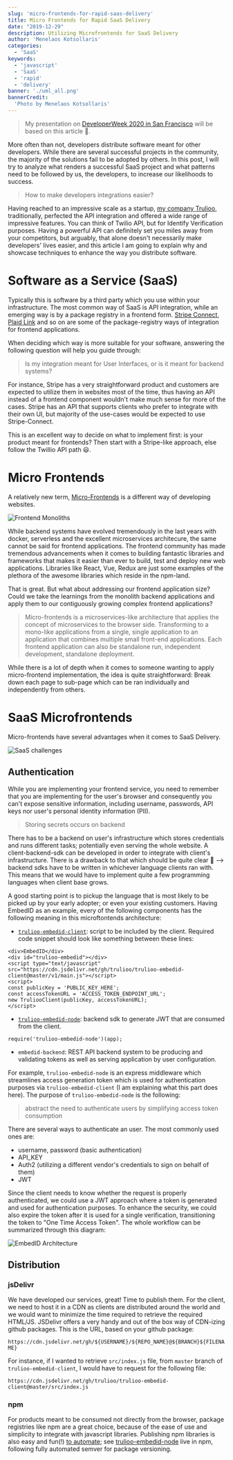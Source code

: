 ```yaml
---
slug: 'micro-frontends-for-rapid-saas-delivery'
title: Micro Frontends for Rapid SaaS Delivery
date: "2019-12-29"
description: Utilizing Microfrontends for SaaS Delivery
author: 'Menelaos Kotsollaris'
categories:
  - 'SaaS'
keywords:
  - 'javascript'
  - 'SaaS'
  - 'rapid'
  - 'delivery'
banner: './uml_all.png'
bannerCredit:
  'Photo by Menelaos Kotsollaris'
---
```


> My presentation on [DeveloperWeek 2020 in San Francisco](https://developerweek2020.sched.com/event/YYR5) will be based on this article 👾.

More often than not, developers distribute software meant for other developers. While there are several successful projects in the community, the majority of the solutions fail to be adopted by others. In this post, I will try to analyze what renders a successful SaaS project and what patterns need to be followed by us, the developers, to increase our likelihoods to success. 

> How to make developers integrations easier?

Having reached to an impressive scale as a startup, [my company Trulioo](https://www.trulioo.com/), traditionally, perfected the API integration and offered a wide range of impressive features. You can think of Twilio API, but for Identify Verification purposes. Having a powerful API can definitely set you miles away from your competitors, but arguably, that alone doesn't necessarily make developers' lives easier, and this article I am going to explain why and showcase techniques to enhance the way you distribute software.

# Software as a Service (SaaS)

Typically this is software by a third party which you use within your infrastructure. The most common way of SaaS is API integration, while an emerging way is by a package registry in a frontend form. [Stripe Connect](https://stripe.com/en-ca/connect), [Plaid Link](https://plaid.com/docs/quickstart/) and so on are some of the package-registry ways of integration for frontend applications.

When deciding which way is more suitable for your software, answering the following question will help you guide through:

> Is my integration meant for User Interfaces, or is it meant for backend systems?

For instance, Stripe has a very straightforward product and customers are expected to utilize them in websites most of the time, thus having an API instead of a frontend component wouldn't make much sense for more of the cases. Stripe has an API that supports clients who prefer to integrate with their own UI, but majority of the use-cases would be expected to use Stripe-Connect.

This is an excellent way to decide on what to implement first: is your product meant for frontends? Then start with a Stripe-like approach, else follow the Twillio API path 😃.

# Micro Frontends

A relatively new term, [Micro-Frontends](https://micro-frontends.org/) is a different way of developing websites.

![Frontend Monoliths](./monolithic-frontends.png)

While backend systems have evolved tremendously in the last years with docker, serverless and the excellent microservices architecure, the same cannot be said for frontend applications. The frontend community has made tremendous advancements when it comes to building fantastic libraries and frameworks that makes it easier than ever to build, test and deploy new web applications. Libraries like React, Vue, Redux are just some examples of the plethora of the awesome libraries which reside in the npm-land.

That is great. But what about addressing our frontend application size? Could we take the learnings from the monolith backend applications and apply them to our contiguously growing complex frontend applications?

> Micro-frontends is a microservices-like architecture that applies the concept of microservices to the browser side. Transforming to a mono-like applications from a single, single application to an application that combines multiple small front-end applications. Each frontend application can also be standalone run, independent development, standalone deployment.

While there is a lot of depth when it comes to someone wanting to apply micro-frontend implementation, the idea is quite straightforward: Break down each page to sub-page which can be ran individually and independently from others.

# SaaS Microfrontends

Micro-frontends have several advantages when it comes to SaaS Delivery.

![SaaS challenges](./saas_challenges.png)

## Authentication
While you are implementing your frontend service, you need to remember that you are implementing for the user's browser and consequently you can't expose sensitive information, including username, passwords, API keys nor user's personal identity information (PII).

> Storing secrets occurs on backend

There has to be a backend on user's infrastructure which stores credentials and runs different tasks; potentially even serving the whole website. A client-backend-sdk can be developed in order to integrate with client's infrastructure. There is a drawback to that which should be quite clear 🤔 --> backend sdks have to be written in whichever language clients ran with. This means that we would have to implement quite a few programming languages when client base grows.

A good starting point is to pickup the language that is most likely to be picked up by your early adopter; or even your existing customers. Having EmbedID as an example, every of the following components has the following meaning in this microftontends architecture:

- [`trulioo-embedid-client`](https://github.com/Trulioo/trulioo-embedid-client): script to be included by the client. Required code snippet should look like something between these lines:
```
<div>EmbedID</div>
<div id="trulioo-embedid"></div>
<script type="text/javascript" src="https://cdn.jsdelivr.net/gh/trulioo/trulioo-embedid-client@master/v1/main.js"></script>
<script>
const publicKey = 'PUBLIC_KEY_HERE';
const accessTokenURL = 'ACCESS_TOKEN_ENDPOINT_URL';
new TruliooClient(publicKey, accessTokenURL);
</script>
```
- [`trulioo-embedid-node`](https://github.com/Trulioo/trulioo-embedid-node): backend sdk to generate JWT that are consumed from the client.
```
require('trulioo-embedid-node')(app);
```
- `embedid-backend`: REST API backend system to be producing and validating tokens as well as serving application by user configuration.

For example, `trulioo-embedid-node` is an express middleware which streamlines access generation token which is used for authentication purposes via `trulioo-embedid-client` (I am explaining what this part does here). The purpose of `trulioo-embedid-node` is the following:

> abstract the need to authenticate users by simplifying access token consumption

There are several ways to authenticate an user. The most commonly used ones are:

- username, password (basic authentication)
- API_KEY
- Auth2 (utilizing a different vendor's credentials to sign on behalf of them)
- JWT

Since the client needs to know whether the request is properly authenticated, we could use a JWT approach where a token is generated and used for authentication purposes. To enhance the security, we could also expire the token after it is used for a single verification, transitioning the token to "One Time Access Token". The whole workflow can be summarized through this diagram:

![EmbedID Architecture](./embedid-architecture.png)

## Distribution

### jsDelivr

We have developed our services, great! Time to publish them. For the client, we need to host it in a CDN as clients are distributed around the world and we would want to minimize the time required to retrieve the required HTML/JS. JSDelivr offers a very handy and out of the box way of CDN-izing github packages. This is the URL, based on your github package:

`https://cdn.jsdelivr.net/gh/${USERNAME}/${REPO_NAME}@${BRANCH}${FILENAME}`

For instance, if I wanted to retrieve `src/index.js` file, from `master` branch of `trulioo-embedid-client`, I would have to request for the following file:

`https://cdn.jsdelivr.net/gh/trulioo/trulioo-embedid-client@master/src/index.js`

### npm

For products meant to be consumed not directly from the browser, package registries like npm are a great choice, because of the ease of use and simplicity to integrate with javascript libraries. Publishing npm libraries is also easy and fun(!) [to automate](https://menelaos.dev/devweek-atx/); see [trulioo-embedid-node](https://www.npmjs.com/package/trulioo-embedid-node) live in npm, following fully automated semver for package versioning.